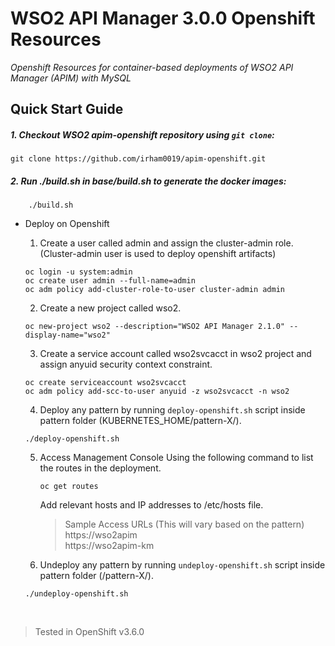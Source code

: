 # WSO2 API Manager 3.0.0 Openshift Resources 
*Openshift Resources for container-based deployments of WSO2 API Manager (APIM) with MySQL*

## Quick Start Guide


##### 1. Checkout WSO2 apim-openshift  repository using `git clone`:
```
git clone https://github.com/irham0019/apim-openshift.git
```

##### 2. Run ./build.sh in base/build.sh to generate the docker images:
```
    ./build.sh
```
    

* Deploy on Openshift

    1. Create a user called admin and assign the cluster-admin role. (Cluster-admin user is used to deploy openshift artifacts)
    ```
    oc login -u system:admin
    oc create user admin --full-name=admin
    oc adm policy add-cluster-role-to-user cluster-admin admin
    ```
    2. Create a new project called wso2.
    ```
    oc new-project wso2 --description="WSO2 API Manager 2.1.0" --display-name="wso2"
    ```
        
    3. Create a service account called wso2svcacct in wso2 project and assign anyuid security context constraint.
    ```
    oc create serviceaccount wso2svcacct
    oc adm policy add-scc-to-user anyuid -z wso2svcacct -n wso2
    ```
    4. Deploy any pattern by running `deploy-openshift.sh` script inside pattern folder (KUBERNETES_HOME/pattern-X/).
    ```
    ./deploy-openshift.sh
    ```
    5. Access Management Console 
       Using the following command to list the routes in the deployment.
        ```
        oc get routes
        ```
        Add relevant hosts and IP addresses to /etc/hosts file.
        
        > Sample Access URLs (This will vary based on the pattern)  
        > https://wso2apim  
        > https://wso2apim-km 

    6. Undeploy any pattern by running `undeploy-openshift.sh` script inside pattern folder (/pattern-X/).
    ```
    ./undeploy-openshift.sh
    ```
 
           
<br>

> Tested in OpenShift v3.6.0 
